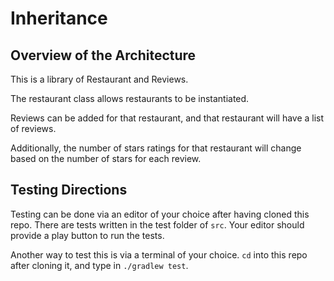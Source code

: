 # Inheritance

## Overview of the Architecture
This is a library of Restaurant and Reviews.

The restaurant class allows restaurants to be instantiated.  

Reviews can be added for that restaurant, and that restaurant will have a list of reviews.  

Additionally, the number of stars ratings for that restaurant will change based on the number of stars for each review.

## Testing Directions
Testing can be done via an editor of your choice after having cloned this repo.  There are tests written in the test folder of ```src```.  Your editor should provide a play button to run the tests.

Another way to test this is via a terminal of your choice.  ```cd``` into this repo after cloning it, and type in ```./gradlew test```.

